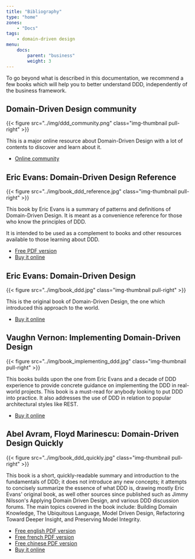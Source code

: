 ```yaml
---
title: "Bibliography"
type: "home"
zones:
    - "Docs"
tags:
    - domain-driven design
menu:
    docs:
        parent: "business"
        weight: 3
---
```


To go beyond what is described in this documentation, we recommend a few books which will help you to better understand
DDD, independently of the business framework. 

## Domain-Driven Design community

{{< figure src="../img/ddd_community.png" class="img-thumbnail pull-right" >}}

This is a major online resource about Domain-Driven Design with a lot of contents to discover and learn about it.

* [Online community](http://dddcommunity.org/)

## Eric Evans: Domain-Driven Design Reference

{{< figure src="../img/book_ddd_reference.jpg" class="img-thumbnail pull-right" >}}

This book by Eric Evans is a summary of patterns and definitions of Domain-Driven Design. It is meant as a convenience
reference for those who know the principles of DDD. 

It is intended to be used as a complement to books and other resources available to those learning about DDD.
 
* [Free PDF version](http://domainlanguage.com/wp-content/uploads/2016/05/DDD_Reference_2015-03.pdf)
* [Buy it online](http://www.amazon.com/Domain-Driven-Design-Reference-Definitions-Summaries/dp/1457501198)

<div style="clear: both;"></div>

## Eric Evans: Domain-Driven Design

{{< figure src="../img/book_ddd.jpg" class="img-thumbnail pull-right" >}}

This is the original book of Domain-Driven Design, the one which introduced this approach to the world.
 
* [Buy it online](http://www.amazon.com/Domain-Driven-Design-Tackling-Complexity-Software/dp/0321125215/)

<div style="clear: both;"></div>

## Vaughn Vernon: Implementing Domain-Driven Design

{{< figure src="../img/book_implementing_ddd.jpg" class="img-thumbnail pull-right" >}}

This books builds upon the one from Eric Evans and a decade of DDD experience to provide concrete guidance on
implementing the DDD in real-world projects. This book is a must-read for anybody looking to put DDD into practice.
It also addresses the use of DDD in relation to popular architectural styles like REST.

* [Buy it online](http://www.amazon.com/Implementing-Domain-Driven-Design-Vaughn-Vernon/dp/0321834577)

<div style="clear: both;"></div>

## Abel Avram, Floyd Marinescu: Domain-Driven Design Quickly

{{< figure src="../img/book_ddd_quickly.jpg" class="img-thumbnail pull-right" >}}

This book is a short, quickly-readable summary and introduction to the fundamentals of DDD; it does not introduce any 
new concepts; it attempts to concisely summarize the essence of what DDD is, drawing mostly Eric Evans' original book, 
as well other sources since published such as Jimmy Nilsson's Applying Domain Driven Design, and various DDD discussion 
forums. The main topics covered in the book include: Building Domain Knowledge, The Ubiquitous Language, Model Driven 
Design, Refactoring Toward Deeper Insight, and Preserving Model Integrity.

* [Free english PDF version](http://www.infoq.com/resource/minibooks/domain-driven-design-quickly/en/pdf/DomainDrivenDesignQuicklyOnline.pdf)
* [Free french PDF version](http://blog.infosaurus.fr/public/docs/DDDViteFait.pdf) 
* [Free chinese PDF version](http://www.infoq.com/resource/minibooks/domain-driven-design-quickly/zh/pdf/dddquickly-chinese-version.pdf)
* [Buy it online](http://www.amazon.com/Domain-Driven-Design-Quickly-Abel-Avram/dp/1411609255)

<div style="clear: both;"></div>
